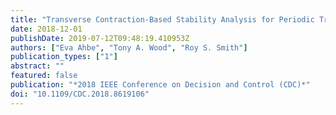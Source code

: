 ```yaml
---
title: "Transverse Contraction-Based Stability Analysis for Periodic Trajectories of Controlled Power Kites with Model Uncertainty"
date: 2018-12-01
publishDate: 2019-07-12T09:48:19.410953Z
authors: ["Eva Ahbe", "Tony A. Wood", "Roy S. Smith"]
publication_types: ["1"]
abstract: ""
featured: false
publication: "*2018 IEEE Conference on Decision and Control (CDC)*"
doi: "10.1109/CDC.2018.8619106"
---
```


